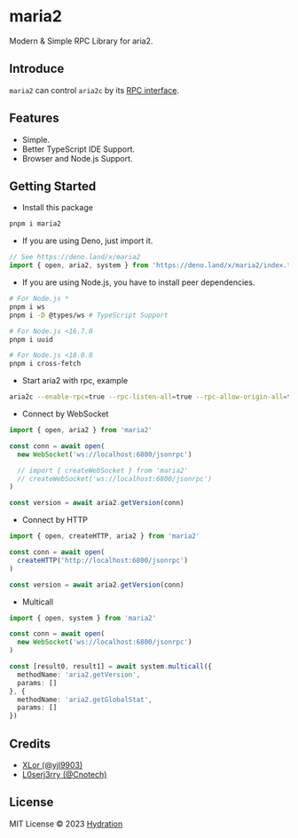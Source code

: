 # maria2

Modern & Simple RPC Library for aria2.

## Introduce
`maria2` can control `aria2c` by its [RPC interface](https://aria2.github.io/manual/en/html/aria2c.html#rpc-interface).

## Features
- Simple.
- Better TypeScript IDE Support.
- Browser and Node.js Support.

## Getting Started
- Install this package
```sh
pnpm i maria2
```

- If you are using Deno, just import it.
```ts
// See https://deno.land/x/maria2
import { open, aria2, system } from 'https://deno.land/x/maria2/index.ts'
```

- If you are using Node.js, you have to install peer dependencies.
```sh
# For Node.js *
pnpm i ws
pnpm i -D @types/ws # TypeScript Support

# For Node.js <16.7.0
pnpm i uuid

# For Node.js <18.0.0
pnpm i cross-fetch
```

- Start aria2 with rpc, example
```sh
aria2c --enable-rpc=true --rpc-listen-all=true --rpc-allow-origin-all=true --rpc-listen-port=6800
```

- Connect by WebSocket
```ts
import { open, aria2 } from 'maria2'

const conn = await open(
  new WebSocket('ws://localhost:6800/jsonrpc')

  // import { createWebSocket } from 'maria2'
  // createWebSocket('ws://localhost:6800/jsonrpc')
)

const version = await aria2.getVersion(conn)
```

- Connect by HTTP
```ts
import { open, createHTTP, aria2 } from 'maria2'

const conn = await open(
  createHTTP('http://localhost:6800/jsonrpc')
)

const version = await aria2.getVersion(conn)
```

- Multicall
```ts
import { open, system } from 'maria2'

const conn = await open(
  new WebSocket('ws://localhost:6800/jsonrpc')
)

const [result0, result1] = await system.multicall({
  methodName: 'aria2.getVersion',
  params: []
}, {
  methodName: 'aria2.getGlobalStat',
  params: []
})
```

## Credits
- [XLor (@yjl9903)](https://github.com/yjl9903)
- [L0serj3rry (@Cnotech)](https://github.com/Cnotech)

## License
MIT License © 2023 [Hydration](https://github.com/hydrati)